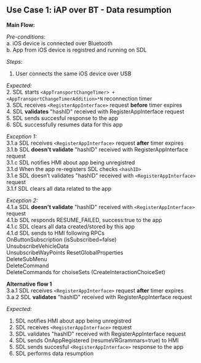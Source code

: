 ## Use Case 1: iAP over BT - Data resumption

**Main Flow:**

_Pre-conditions:_  
a. iOS device is connected over Bluetooth  
b. App from iOS device is registred and running on SDL  

_Steps:_  
1. User connects the same iOS device over USB

_Expected:_  
2. SDL starts `<AppTransportChangeTimer> + <AppTransportChangeTimerAddition>*N` reconnection timer  
3. SDL receives `<RegisterAppInterface>` request **before** timer expires  
4. SDL **validates** "hashID" received with RegisterAppInterface request  
5. SDL sends succesful response to the app  
6. SDL successfully resumes data for this app

_Exception 1:_  
3.1.a SDL receives `<RegisterAppInterface>` request **after** timer expires  
3.1.b SDL **doesn't validate** "hashID" received with RegisterAppInterface request  
3.1.c SDL notifies HMI about app being unregistred  
3.1.d When the app re-registers SDL checks `<hashID>`  
3.1.e SDL  doesn’t  validates "hashID" received with `<RegisterAppInterface>` request  
3.1.f SDL clears all data related to the app

_Exception 2:_  
4.1.a SDL **doesn't validate** "hashID" received with `<RegisterAppInterface>`  request  
4.1.b SDL responds RESUME_FAILED, success:true to the app  
4.1.c SDL clears all data created/stored by this app  
4.1.d SDL sends to HMI following RPCs  
OnButtonSubscription (isSubscribed=false)  
UnsubscribeVehicleData  
UnsubscribeWayPoints
ResetGlobalProperties  
DeleteSubMenu  
DeleteCommand  
DeleteCommands for choiseSets (CreateInteractionChoiceSet)

**Alternative flow 1**  
3.a.1 SDL receives `<RegisterAppInterface>` request **after** timer expires  
3.a.2 SDL **validates** "hashID" received with RegisterAppInterface request  

_Expected:_  
1. SDL notifies HMI about app being unregistred 
2. SDL receives `<RegisterAppInterface>` request 
3. SDL validates "hashID" received with RegisterAppInterface request
4. SDL sends OnAppRegistered (resumeVRGrammars=true) to HMI
5. SDL sends succesful `<RegisterAppInterface>` response to the app
6. SDL performs data resumption

